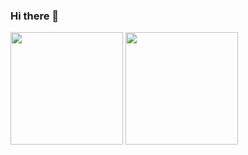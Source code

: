 ### Hi there 👋
<!--
**gxggxl/gxggxl** is a ✨ _special_ ✨ repository because its `README.md` (this file) appears on your GitHub profile.

Here are some ideas to get you started:

- 🔭 I’m currently working on ...
- 🌱 I’m currently learning ...
- 👯 I’m looking to collaborate on ...
- 🤔 I’m looking for help with ...
- 💬 Ask me about ...
- 📫 How to reach me: ...
- 😄 Pronouns: ...
- ⚡ Fun fact: ...
[![Anurag's github stats](https://github-readme-stats.vercel.app/api?username=gxggxl)](https://github.com/gxggxl)
[![Top Langs](https://github-readme-stats.vercel.app/api/top-langs/?username=gxggxl)](https://github.com/gxggxl)

[![Anurag's github stats](https://github-readme-stats.vercel.app/api?username=gxggxl&show_icons=true&count_private=true&title_color=006400&text_color=000080&bg_color=30,00FFFF,40E0D0,00CED1)](https://github.com/gxggxl)
[![Top Langs](https://github-readme-stats.vercel.app/api/top-langs/?username=gxggxl&title_color=006400&text_color=000080&layout=compact&bg_color=30,00FFFF,40E0D0,00CED1)](https://github.com/gxggxl)

<a href="https://github.com/gxggxl"><img src="https://avatars.githubusercontent.com/u/41374599?s=96&v=4" height=150 /></a>
-->

<a href="https://github.com/gxggxl"><img src="https://github-readme-stats.vercel.app/api?username=gxggxl&show_icons=true&count_private=true&title_color=006400&text_color=000080&bg_color=30,00FFFF,40E0D0,00CED1" height="180" /></a>
<a href="https://github.com/gxggxl"><img src="https://github-readme-stats.vercel.app/api/top-langs/?username=gxggxl&title_color=006400&text_color=000080&layout=compact&bg_color=30,00FFFF,40E0D0,00CED1" height="180" /></a>
